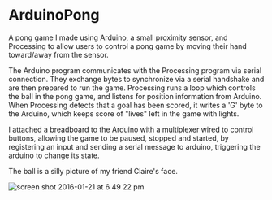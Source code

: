 # ArduinoPong

A pong game I made using Arduino, a small proximity sensor, and Processing to allow users to control a pong game by moving their hand toward/away from the sensor.  

The Arduino program communicates with the Processing program via serial connection.  They exchange bytes to synchronize via a serial handshake and are then prepared to run the game.  Processing runs a loop which controls the ball in the pong game, and listens for position information from Arduino.  When Processing detects that a goal has been scored, it writes a 'G' byte to the Arduino, which keeps score of "lives" left in the game with lights.  

I attached a breadboard to the Arduino with a multiplexer wired to control buttons, allowing the game to be paused, stopped and started, by registering an input and sending a serial message to arduino, triggering the arduino to change its state.

The ball is a silly picture of my friend Claire's face.

![screen shot 2016-01-21 at 6 49 22 pm](https://cloud.githubusercontent.com/assets/9892964/12498366/fd7e6fa2-c06f-11e5-81ff-41b8ef16a138.png)


